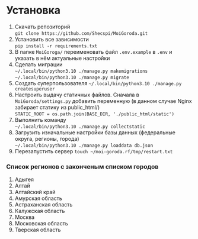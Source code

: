 # Установка

1. Скачать репозиторий  
  `git clone https://github.com/Shecspi/MoiGoroda.git`
2. Установить все зависимости  
  `pip install -r requirements.txt`
3. В папке `MoiGoroga/` переименовать файл `.env.example` в `.env` и указать в нём актуальные настройки
4. Сделать миграции  
  `~/.local/bin/python3.10 ./manage.py makemigrations`  
  `~/.local/bin/python3.10 ./manage.py migrate`
5. Создать суперпользователя
  `~/.local/bin/python3.10 ./manage.py createsuperuser`
6. Настроить выдачу статичных файлов. Сначала в `MoiGoroda/settings.py` добавить переменную (в данном случае Nginx забирает статику из public_html/)  
`STATIC_ROOT = os.path.join(BASE_DIR, './public_html/static')`
7. Выполнить команду  
`~/.local/bin/python3.10 ./manage.py collectstatic`
8. Загрузить изначальные настройки базы данных (федеральные округа, регионы, города)  
  `~/.local/bin/python3.10 ./manage.py loaddata db.json`
9. Перезапустить сервер `touch ~/moi-goroda.rf/tmp/restart.txt`

### Список регионов с законченым списком городов
1. Адыгея
2. Алтай
3. Алтайский край
4. Амурская область
5. Астраханская область
6. Калужская область
7. Москва
8. Московская область
9. Тверская область